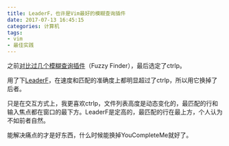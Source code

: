 ```yaml
---
title: LeaderF，也许是Vim最好的模糊查询插件
date: 2017-07-13 16:45:15
categories: 计算机
tags:
- vim
- 最佳实践
---
```


之前[对比过几个模糊查询插件](/post/ctrlp-vs-unite-vs-command-t-vs-fuzzyfinder/)（Fuzzy Finder），最后选定了ctrlp。

用了下[LeaderF](https://github.com/Yggdroot/LeaderF)，在速度和匹配的准确度上都明显超过了ctrlp，所以用它换掉了后者。

只是在交互方式上，我更喜欢ctrlp，文件列表高度是动态变化的，最匹配的行和输入焦点都在窗口的最下方。LeaderF是定高的，最匹配的行在最上方，个人认为不如前者自然。

能解决痛点的才是好东西，什么时候能换掉YouCompleteMe就好了。

